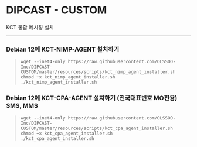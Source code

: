 # DIPCAST - CUSTOM

KCT 통합 메시징 설치
***


### Debian 12에 KCT-NIMP-AGENT 설치하기
> ```
> wget --inet4-only https://raw.githubusercontent.com/OLSSOO-Inc/DIPCAST-CUSTOM/master/resources/scripts/kct_nimp_agent_installer.sh
> chmod +x kct_nimp_agent_installer.sh
> ./kct_nimp_agent_installer.sh
> ```

### Debian 12에 KCT-CPA-AGENT 설치하기 (전국대표번호 MO전용) SMS, MMS
> ```
> wget --inet4-only https://raw.githubusercontent.com/OLSSOO-Inc/DIPCAST-CUSTOM/master/resources/scripts/kct_cpa_agent_installer.sh
> chmod +x kct_cpa_agent_installer.sh
> ./kct_cpa_agent_installer.sh
> ```
